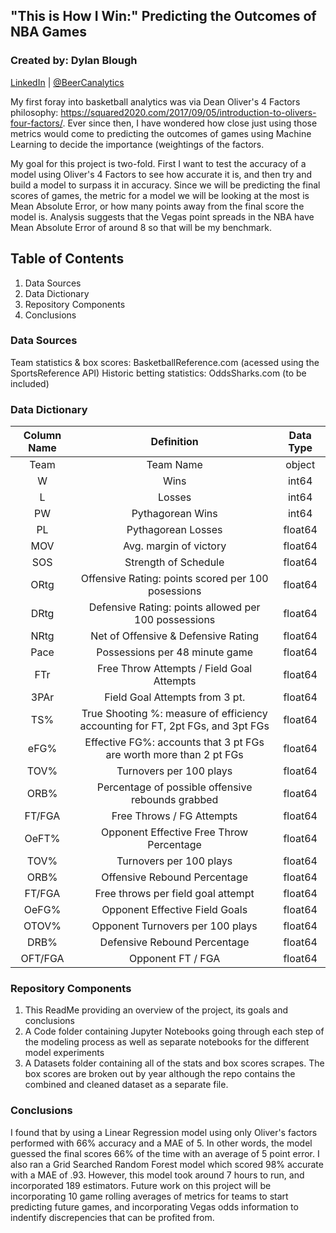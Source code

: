 ## "This is How I Win:" Predicting the Outcomes of NBA Games

### Created by: Dylan Blough
[LinkedIn](https://www.linkedin.com/in/dylan-blough-b2185619a/) | [@BeerCanalytics](https://medium.com/@beercanalytics)

My first foray into basketball analytics was via Dean Oliver's 4 Factors philosophy: https://squared2020.com/2017/09/05/introduction-to-olivers-four-factors/. Ever since then, I have wondered how close just using those metrics would come to predicting the outcomes of games using Machine Learning to decide the importance (weightings of the factors.

My goal for this project is two-fold. First I want to test the accuracy of a model using Oliver's 4 Factors to see how accurate it is, and then try and build a model to surpass it in accuracy. Since we will be predicting the final scores of games, the metric for a model we will be looking at the most is Mean Absolute Error, or how many points away from the final score the model is. Analysis suggests that the Vegas point spreads in the NBA have Mean Absolute Error of around 8 so that will be my benchmark.

## Table of Contents

1. Data Sources
2. Data Dictionary
2. Repository Components
3. Conclusions

### Data Sources

Team statistics & box scores: BasketballReference.com (acessed using the SportsReference API)
Historic betting statistics: OddsSharks.com (to be included)

### Data Dictionary

| Column Name |                                   Definition                                   | Data Type |
|:-----------:|:------------------------------------------------------------------------------:|:---------:|
|     Team    |                                    Team Name                                   |   object  |
|      W      |                                      Wins                                      |   int64   |
|      L      |                                     Losses                                     |   int64   |
|      PW     |                                Pythagorean Wins                                |   int64   |
|      PL     |                               Pythagorean Losses                               |  float64  |
|     MOV     |                             Avg. margin of victory                             |  float64  |
|     SOS     |                              Strength of Schedule                              |  float64  |
|     ORtg    |               Offensive Rating: points scored per 100 posessions               |  float64  |
|     DRtg    |              Defensive Rating: points allowed per 100 possessions              |  float64  |
|     NRtg    |                       Net of Offensive & Defensive Rating                      |  float64  |
|     Pace    |                         Possessions per 48 minute game                         |  float64  |
|     FTr     |                    Free Throw Attempts / Field Goal Attempts                   |  float64  |
|     3PAr    |                         Field Goal Attempts from 3 pt.                         |  float64  |
|     TS%     | True Shooting %: measure of efficiency accounting for FT, 2pt FGs, and 3pt FGs |  float64  |
|     eFG%    |       Effective FG%: accounts that 3 pt FGs are worth more than 2 pt FGs       |  float64  |
|     TOV%    |                             Turnovers per 100 plays                            |  float64  |
|     ORB%    |                Percentage of possible offensive rebounds grabbed               |  float64  |
|    FT/FGA   |                            Free Throws / FG Attempts                           |  float64  |
|    OeFT%    |                    Opponent Effective Free Throw Percentage                    |  float64  |
|   TOV%  |       Turnovers per 100 plays      | float64 |
|   ORB%  |    Offensive Rebound Percentage    | float64 |
|  FT/FGA | Free throws per field goal attempt | float64 |
|  OeFG%  |   Opponent Effective Field Goals   | float64 |
|  OTOV%  |  Opponent Turnovers per 100 plays  | float64 |
|   DRB%  |    Defensive Rebound Percentage    | float64 |
| OFT/FGA |          Opponent FT / FGA         | float64 |

### Repository Components

1. This ReadMe providing an overview of the project, its goals and conclusions
2. A Code folder containing Jupyter Notebooks going through each step of the modeling process as well as separate notebooks for the different model experiments
3. A Datasets folder containing all of the stats and box scores scrapes. The box scores are broken out by year although the repo contains the combined and cleaned dataset as a separate file.

### Conclusions

I found that by using a Linear Regression model using only Oliver's factors performed with 66% accuracy and a MAE of 5. In other words, the model guessed the final scores 66% of the time with an average of 5 point error. I also ran a Grid Searched Random Forest model which scored 98% accurate with a MAE of .93. However, this model took around 7 hours to run, and incorporated 189 estimators. Future work on this project will be incorporating 10 game rolling averages of metrics for teams to start predicting future games, and incorporating Vegas odds information to indentify discrepencies that can be profited from.


